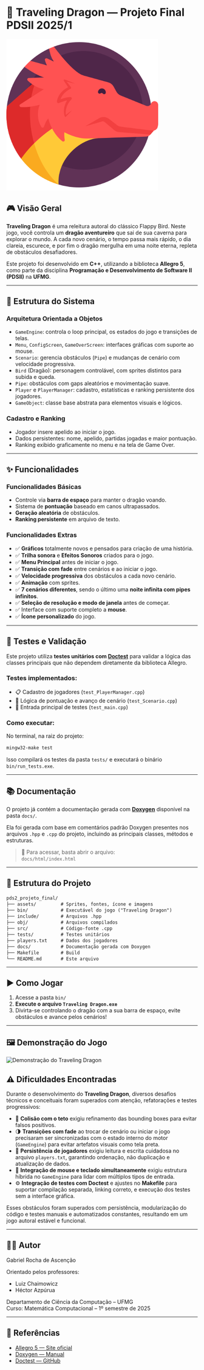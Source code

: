 # 🐉 Traveling Dragon — Projeto Final PDSII 2025/1

<img src="assets/dragao.png" alt="Dragão viajante" width="400"/>

## 🎮 Visão Geral

**Traveling Dragon** é uma releitura autoral do clássico Flappy Bird. Neste jogo, você controla um **dragão aventureiro** que sai de sua caverna para explorar o mundo. A cada novo cenário, o tempo passa mais rápido, o dia clareia, escurece, e por fim o dragão mergulha em uma noite eterna, repleta de obstáculos desafiadores.

Este projeto foi desenvolvido em **C++**, utilizando a biblioteca **Allegro 5**, como parte da disciplina **Programação e Desenvolvimento de Software II (PDSII)** na **UFMG**.

---

## 🧱 Estrutura do Sistema

### Arquitetura Orientada a Objetos

- `GameEngine`: controla o loop principal, os estados do jogo e transições de telas.
- `Menu`, `ConfigScreen`, `GameOverScreen`: interfaces gráficas com suporte ao mouse.
- `Scenario`: gerencia obstáculos (`Pipe`) e mudanças de cenário com velocidade progressiva.
- `Bird` (Dragão): personagem controlável, com sprites distintos para subida e queda.
- `Pipe`: obstáculos com gaps aleatórios e movimentação suave.
- `Player` e `PlayerManager`: cadastro, estatísticas e ranking persistente dos jogadores.
- `GameObject`: classe base abstrata para elementos visuais e lógicos.

### Cadastro e Ranking

- Jogador insere apelido ao iniciar o jogo.
- Dados persistentes: nome, apelido, partidas jogadas e maior pontuação.
- Ranking exibido graficamente no menu e na tela de Game Over.

---

## ✨ Funcionalidades

### Funcionalidades Básicas

- Controle via **barra de espaço** para manter o dragão voando.
- Sistema de **pontuação** baseado em canos ultrapassados.
- **Geração aleatória** de obstáculos.
- **Ranking persistente** em arquivo de texto.

### Funcionalidades Extras

- ✅ **Gráficos** totalmente novos e pensados para criação de uma história.
- ✅ **Trilha sonora** e **Efeitos Sonoros** criados para o jogo.
- ✅ **Menu Principal** antes de iniciar o jogo.
- ✅ **Transição com fade** entre cenários e ao iniciar o jogo.
- ✅ **Velocidade progressiva** dos obstáculos a cada novo cenário.
- ✅ **Animação** com sprites.
- ✅ **7 cenários diferentes**, sendo o último uma **noite infinita com pipes infinitos**.
- ✅ **Seleção de resolução e modo de janela** antes de começar.
- ✅ Interface com suporte completo a **mouse**.
- ✅ **Ícone personalizado** do jogo.

---

## 🧪 Testes e Validação

Este projeto utiliza **testes unitários com [Doctest](https://github.com/doctest/doctest)** para validar a lógica das classes principais que não dependem diretamente da biblioteca Allegro.

### Testes implementados:
- 📋 Cadastro de jogadores (`test_PlayerManager.cpp`)
- 🧠 Lógica de pontuação e avanço de cenário (`test_Scenario.cpp`)
- 🧪 Entrada principal de testes (`test_main.cpp`)

### Como executar:
No terminal, na raiz do projeto:

```bash
mingw32-make test
```

Isso compilará os testes da pasta `tests/` e executará o binário `bin/run_tests.exe`.

---

## 📚 Documentação

O projeto já contém a documentação gerada com **[Doxygen](https://www.doxygen.nl/)** disponível na pasta `docs/`.

Ela foi gerada com base em comentários padrão Doxygen presentes nos arquivos `.hpp` e `.cpp` do projeto, incluindo as principais classes, métodos e estruturas.

> 📁 Para acessar, basta abrir o arquivo:  
> `docs/html/index.html`

---

## 📂 Estrutura do Projeto

```
pds2_projeto_final/
├── assets/         # Sprites, fontes, ícone e imagens
├── bin/            # Executável do jogo ("Traveling Dragon")
├── include/        # Arquivos .hpp
├── obj/            # Arquivos compilados
├── src/            # Código-fonte .cpp
├── tests/          # Testes unitários
├── players.txt     # Dados dos jogadores
├── docs/           # Documentação gerada com Doxygen
├── Makefile        # Build
└── README.md       # Este arquivo
```

---

## ▶️ Como Jogar

1. Acesse a pasta `bin/`
2. **Execute o arquivo `Traveling Dragon.exe`**
3. Divirta-se controlando o dragão com a sua barra de espaço, evite obstáculos e avance pelos cenários!

---

## 🖼️ Demonstração do Jogo

![Demonstração do Traveling Dragon](assets/demo.gif)



## ⚠️ Dificuldades Encontradas

Durante o desenvolvimento do **Traveling Dragon**, diversos desafios técnicos e conceituais foram superados com atenção, refatorações e testes progressivos:

- 🧱 **Colisão com o teto** exigiu refinamento das bounding boxes para evitar falsos positivos.
- 🌗 **Transições com fade** ao trocar de cenário ou iniciar o jogo precisaram ser sincronizadas com o estado interno do motor (`GameEngine`) para evitar artefatos visuais como tela preta.
- 💾 **Persistência de jogadores** exigiu leitura e escrita cuidadosa no arquivo `players.txt`, garantindo ordenação, não duplicação e atualização de dados.
- 🔀 **Integração de mouse e teclado simultaneamente** exigiu estrutura híbrida no `GameEngine` para lidar com múltiplos tipos de entrada.
- ⚙️ **Integração de testes com Doctest** e ajustes no **Makefile** para suportar compilação separada, linking correto, e execução dos testes sem a interface gráfica.

Esses obstáculos foram superados com persistência, modularização do código e testes manuais e automatizados constantes, resultando em um jogo autoral estável e funcional.

---

## 👨‍💻 Autor

Gabriel Rocha de Ascenção

Orientado pelos professores:
- Luiz Chaimowicz
- Héctor Azpúrua

Departamento de Ciência da Computação – UFMG  
Curso: Matemática Computacional – 1º semestre de 2025

---

## 📎 Referências

- [Allegro 5 — Site oficial](https://liballeg.org/)
- [Doxygen — Manual](https://www.doxygen.nl/manual/docblocks.html)
- [Doctest — GitHub](https://github.com/doctest/doctest)